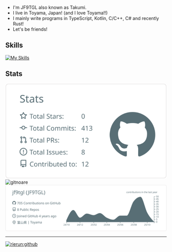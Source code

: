 <p><img align="right" width="49%" src="https://github-readme-stats-rierun-project.vercel.app/api?username=jf9tgl" alt="" /></p>

-   I'm JF9TGL also known as Takumi.
-   I live in Toyama, Japan! (and I love Toyama!!)
-   I mainly write programs in TypeScript, Kotlin, C/C++, C# and recently Rust!
-   Let's be friends!

## Skills

[![My Skills](https://skillicons.dev/icons?i=js,ts,nodejs,bun,react,nextjs,materialui,tailwind,c,cpp,cs,kotlin,java,gradle,git,github,bash,rust,vscode,idea,vercel,windows,cloudflare,unity)](https://skillicons.dev)

## Stats

![github stats](https://raw.githubusercontent.com/jf9tgl/jf9tgl/main/profile-summary-card-output/default/3-stats.svg)
![gitnoare](https://github-readme-stats-rierun-project.vercel.app/api/top-langs/?username=jf9tgl&layout=compact)
![profile details](https://raw.githubusercontent.com/jf9tgl/jf9tgl/main/profile-summary-card-output/default/0-profile-details.svg)

<hr/>

[![rierun:github](https://count.rierun.dev/rierun:github?theme=moebooru)](https://github.com/jf9tgl)
